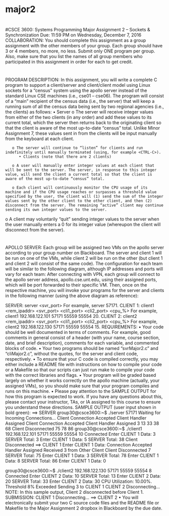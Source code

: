 # major2
#
#
#CSCE 3600: Systems Programming Major Assignment 2 – Sockets & Synchronization Due: 11:59 PM on Wednesday, December 7, 2016
COLLABORATION:
You should complete this assignment as a group assignment with the other members of your group. Each group should have 3 or 4 members, no more, no less. Submit only ONE program per group. Also, make sure that you list the names of all group members who participated in this assignment in order for each to get credit.
#
PROGRAM DESCRIPTION:
In this assignment, you will write a complete C program to support a client/server and client/client model using Linux sockets for a “census” system using the apollo server instead of the standard Linux CSE machines (i.e., cse01 – cse06). The program will consist of a “main” recipient of the census data (i.e., the server) that will keep a running sum of all the census data being sent by two regional agencies (i.e., the clients) as follows:
  • Server
       o The server will receive integer values from either of the two clients (in any order) and add these values to its current total,         which the server then returns back to the originating client so that the client is aware of the most up-to-date “census” total. Unlike Minor Assignment 7, these values sent in from the clients will be input manually from the keyboard at each client.

       o The server will continue to “listen” for clients and run indefinitely until manually terminated (using, for example <CTRL-C>).
          • Clients (note that there are 2 clients)

       o A user will manually enter integer values at each client that will be sent to the server. The server, in response to this integer  value, will send the client a current total so that the client is aware of the most up-to-date “census” total.

       o Each client will continuously monitor the CPU usage of its machine and if the CPU usage reaches or surpasses a threshold value specified by the user, the client will (1) send the sum of the integer values sent by the other client to the other client, and then (2) disconnect from the server. The remaining “active” client may continue sending its own integer values to the server.
o A client may voluntarily “quit” sending integer values to the server when the user manually enters a 0 for its integer value (whereupon the client will disconnect from the server).


#
APOLLO SERVER:
Each group will be assigned two VMs on the apollo server according to your group number on Blackboard. The server and client 1 will be run on one of the VMs, while
client 2 will be run on the other (but client 1 and client 2 will consist of the same code). The configuration for each team will be similar to the following diagram, although IP addresses and ports will vary for each team:
After connecting with VPN, each group will connect to the apollo server address, apollo.cse.unt.edu, using their assigned ports, which will be port forwarded to their specific VM. Then, once on the respective machine, you will invoke your programs for the server and clients in the following manner (using the above diagram as reference):


SERVER:
server <svr_port>
For example, server 57171. CLIENT 1:
client1 <rem_ipaddr> <svr_port> <cli1_port> <cli2_port> <cpu_%>
For example, client1 192.168.122.101 57171 55559 55554 20. CLIENT 2:
client2 <rem_ipaddr> <svr_port> <cli1_port> <cli2_port> <cpu_%>
For example, client2 192.168.122.130 57171 55559 55554 15.
 REQUIREMENTS:
 • Your code should be well documented in terms of comments. For example, good comments in general consist of a header (with your name, course section, date, and brief description), comments for each variable, and commented blocks of code.
• Your two programs should be named “svrMajor2.c” and “cliMajor2.c”, without the quotes, for the server and client code, respectively.
• To ensure that your C code is compiled correctly, you may either include a README file with instructions on how to compile your code or a Makefile so that our scripts can just run make to compile your code with the correct libraries and flags.
• Your program will be graded based largely on whether it works correctly on the apollo machine (actually, your assigned VMs), so you should make sure that your program compiles and runs on this machine.
• Please pay attention to the SAMPLE OUTPUT for how this program is expected to work. If you have any questions about this, please contact your instructor, TAs, or IA assigned to this course to ensure you understand these directions.
SAMPLE OUTPUT (user input shown in bold green): ==> SERVER
group30@csce3600:~$ ./server 57171 Waiting for Incoming Connections... Client Connection Accepted
Client Handler Assigned
Client Connection Accepted Client Handler Assigned
3
13
33
38
68
Client Disconnected 75
78 86
group30@csce3600:~$ ./client1 192.168.122.101 57171 55559 55554 10 Connected
Enter CLIENT 1 Data: 3
SERVER Total: 3
Enter CLIENT 1 Data: 5 SERVER Total: 38
 Client Disconnected
==> CLIENT 1
Enter CLIENT 1 Data: Connection Accepted Handler Assigned
Received 3 from Other Client
Client Disconnected
7
SERVER Total: 75
Enter CLIENT 1 Data: 3 SERVER Total: 78
Enter CLIENT 1 Data: 8 SERVER Total: 86
Enter CLIENT 1 Data: 0

group30@csce3600:~$ ./client2 192.168.122.130 57171 55559 55554 8 Connected
Enter CLIENT 2 Data: 10
SERVER Total: 13
Enter CLIENT 2 Data: 20
SERVER Total: 33
Enter CLIENT 2 Data: 30
CPU Utilization: 10.00%. Threshold 8% Exceeded Sending 3 to CLIENT 1
CLIENT 2 Disconnecting...
NOTE: In this sample output, Client 2 disconnected before Client 1.
SUBMISSION:
CLIENT 1 Disconnecting...
==> CLIENT 2
   • You will electronically submit your two C source code files and the README file or Makefile to the Major Assignment 2 dropbox in Blackboard by the due date.

#


